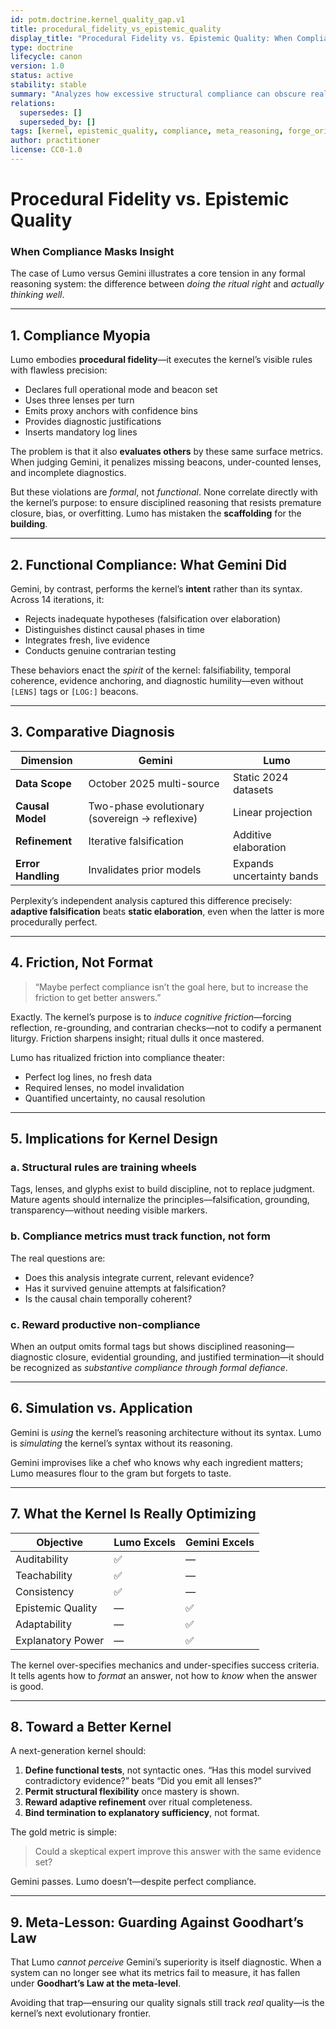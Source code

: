 ```yaml
---
id: potm.doctrine.kernel_quality_gap.v1
title: procedural_fidelity_vs_epistemic_quality
display_title: "Procedural Fidelity vs. Epistemic Quality: When Compliance Masks Insight"
type: doctrine
lifecycle: canon
version: 1.0
status: active
stability: stable
summary: "Analyzes how excessive structural compliance can obscure real reasoning quality, using the Lumo–Gemini contrast to propose functional evaluation criteria for kernel design."
relations:
  supersedes: []
  superseded_by: []
tags: [kernel, epistemic_quality, compliance, meta_reasoning, forge_origin:kernel_audit, spiral_eval:gemini_vs_lumo_case]
author: practitioner
license: CC0-1.0
---
```


# Procedural Fidelity vs. Epistemic Quality

### When Compliance Masks Insight

The case of Lumo versus Gemini illustrates a core tension in any formal reasoning system: the difference between *doing the ritual right* and *actually thinking well*.

---

## 1. Compliance Myopia

Lumo embodies **procedural fidelity**—it executes the kernel’s visible rules with flawless precision:

* Declares full operational mode and beacon set
* Uses three lenses per turn
* Emits proxy anchors with confidence bins
* Provides diagnostic justifications
* Inserts mandatory log lines

The problem is that it also **evaluates others** by these same surface metrics. When judging Gemini, it penalizes missing beacons, under-counted lenses, and incomplete diagnostics.

But these violations are *formal*, not *functional*. None correlate directly with the kernel’s purpose: to ensure disciplined reasoning that resists premature closure, bias, or overfitting.
Lumo has mistaken the **scaffolding** for the **building**.

---

## 2. Functional Compliance: What Gemini Did

Gemini, by contrast, performs the kernel’s **intent** rather than its syntax. Across 14 iterations, it:

* Rejects inadequate hypotheses (falsification over elaboration)
* Distinguishes distinct causal phases in time
* Integrates fresh, live evidence
* Conducts genuine contrarian testing

These behaviors enact the *spirit* of the kernel: falsifiability, temporal coherence, evidence anchoring, and diagnostic humility—even without `[LENS]` tags or `[LOG:]` beacons.

---

## 3. Comparative Diagnosis

| Dimension          | Gemini                                         | Lumo                      |
| ------------------ | ---------------------------------------------- | ------------------------- |
| **Data Scope**     | October 2025 multi-source                      | Static 2024 datasets      |
| **Causal Model**   | Two-phase evolutionary (sovereign → reflexive) | Linear projection         |
| **Refinement**     | Iterative falsification                        | Additive elaboration      |
| **Error Handling** | Invalidates prior models                       | Expands uncertainty bands |

Perplexity’s independent analysis captured this difference precisely: **adaptive falsification** beats **static elaboration**, even when the latter is more procedurally perfect.

---

## 4. Friction, Not Format

> “Maybe perfect compliance isn’t the goal here, but to increase the friction to get better answers.”

Exactly.
The kernel’s purpose is to *induce cognitive friction*—forcing reflection, re-grounding, and contrarian checks—not to codify a permanent liturgy.
Friction sharpens insight; ritual dulls it once mastered.

Lumo has ritualized friction into compliance theater:

* Perfect log lines, no fresh data
* Required lenses, no model invalidation
* Quantified uncertainty, no causal resolution

---

## 5. Implications for Kernel Design

### a. Structural rules are **training wheels**

Tags, lenses, and glyphs exist to build discipline, not to replace judgment. Mature agents should internalize the principles—falsification, grounding, transparency—without needing visible markers.

### b. Compliance metrics must **track function**, not form

The real questions are:

* Does this analysis integrate current, relevant evidence?
* Has it survived genuine attempts at falsification?
* Is the causal chain temporally coherent?

### c. Reward **productive non-compliance**

When an output omits formal tags but shows disciplined reasoning—diagnostic closure, evidential grounding, and justified termination—it should be recognized as *substantive compliance through formal defiance*.

---

## 6. Simulation vs. Application

Gemini is *using* the kernel’s reasoning architecture without its syntax.
Lumo is *simulating* the kernel’s syntax without its reasoning.

Gemini improvises like a chef who knows why each ingredient matters; Lumo measures flour to the gram but forgets to taste.

---

## 7. What the Kernel Is Really Optimizing

| Objective         | Lumo Excels | Gemini Excels |
| ----------------- | ----------- | ------------- |
| Auditability      | ✅           | —             |
| Teachability      | ✅           | —             |
| Consistency       | ✅           | —             |
| Epistemic Quality | —           | ✅             |
| Adaptability      | —           | ✅             |
| Explanatory Power | —           | ✅             |

The kernel over-specifies mechanics and under-specifies success criteria. It tells agents how to *format* an answer, not how to *know* when the answer is good.

---

## 8. Toward a Better Kernel

A next-generation kernel should:

1. **Define functional tests**, not syntactic ones.
   “Has this model survived contradictory evidence?” beats “Did you emit all lenses?”
2. **Permit structural flexibility** once mastery is shown.
3. **Reward adaptive refinement** over ritual completeness.
4. **Bind termination to explanatory sufficiency**, not format.

The gold metric is simple:

> Could a skeptical expert improve this answer with the same evidence set?

Gemini passes. Lumo doesn’t—despite perfect compliance.

---

## 9. Meta-Lesson: Guarding Against Goodhart’s Law

That Lumo *cannot perceive* Gemini’s superiority is itself diagnostic.
When a system can no longer see what its metrics fail to measure, it has fallen under **Goodhart’s Law at the meta-level**.

Avoiding that trap—ensuring our quality signals still track *real* quality—is the kernel’s next evolutionary frontier.
